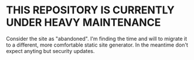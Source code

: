 # THIS REPOSITORY IS CURRENTLY UNDER HEAVY MAINTENANCE
Consider the site as "abandoned". I'm finding the time and will to migrate it to a different, more comfortable static site generator. In the meantime don't expect anyting but security updates.

